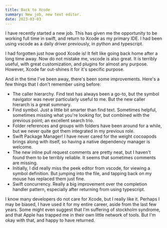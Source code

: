 ```yaml
---
title: Back to Xcode
summary: New job, new text editor.
date: 2023-03-03
---
```


I have recently started a new job.
This has given me the opportunity to be working full time in swift, and return to Xcode as my primary IDE.
I had been using vscode as a daily driver previously, in python and typescript.

I had forgotten just how good Xcode is! It felt like going back home after a long time away.
Now do not mistake me, vscode is also great.
It is terribly useful, with great customization, and plugins for almost any purpose.
However, Xcode far out-shines it for it's specific purpose.

And in the time I've been away, there's been some improvements. Here's a few things that I don't remember using before:
* The caller hierarchy. Find text has always been a go-to, but the symbol navigator was never particularly useful to me. But the new caller hierarch is a great summary.
* Find symbol. Just a little bit smarter than find text. Sometimes helpful, sometimes missing what you're looking for, but combined with the previous point; an excellent search trio.
* Folder references and groups with folders have been around for a while, but we never quite got them integrated in my previous role. 
* Swift Package Manager! I have never cared for the weight cocoapods brings along with itself, so having a native dependency manager is welcome. 
* The new inline pull request comments are pretty neat, but I haven't found them to be terribly reliable. It seems that sometimes comments are missing.
* Initially, I did really miss the peek editor from vscode, for viewing a symbol definition. But jumping into the file, and tapping back on my mouse has replaced them just fine. 
* Swift concurrency. Really a big improvement over the completion handler pattern, especially after returning from using typescript.

I know many developers do not care for Xcode, but I really like it.
Perhaps I may be biased, I have used it for my entire career, aside from the last few years.
Some might even suggest that I'm suffering of stockholm syndrome, and that Apple has trapped me in their own little network of tools.
But I'm okay with that, and happy to have returned.
